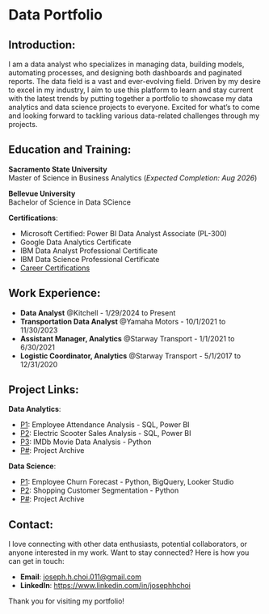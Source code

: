 # Data Portfolio

## Introduction:
I am a data analyst who specializes in managing data, building models, automating processes, and designing both dashboards and paginated reports. 
The data field is a vast and ever-evolving field. Driven by my desire to excel in my industry, I aim to use this platform to learn and stay current with the latest trends by putting together a portfolio to showcase my data analytics and data science projects to everyone. Excited for what’s to come and looking forward to tackling various data-related challenges through my projects.

## Education and Training:
**Sacramento State University** <br>
Master of Science in Business Analytics (*Expected Completion: Aug 2026*)

**Bellevue University** <br>
Bachelor of Science in Data SCience

**Certifications**: <br>
- Microsoft Certified: Power BI Data Analyst Associate (PL-300)
- Google Data Analytics Certificate
- IBM Data Analyst Professional Certificate
- IBM Data Science Professional Certificate
- [Career Certifications](https://github.com/josephhchoi/data-portfolio/tree/main/Resume/Certifications)

## Work Experience:
- **Data Analyst** @Kitchell - 1/29/2024 to Present
- **Transportation Data Analyst** @Yamaha Motors - 10/1/2021 to 11/30/2023
- **Assistant Manager, Analytics** @Starway Transport - 1/1/2021 to 6/30/2021
- **Logistic Coordinator, Analytics** @Starway Transport - 5/1/2017 to 12/31/2020

## Project Links:
**Data Analytics**:
- [P1](https://github.com/josephhchoi/data-portfolio/tree/main/Data%20Analyst%20Projects/01.%20Employee%20Attendance%20Analysis%20-%20SQL%2C%20PBI): Employee Attendance Analysis - SQL, Power BI
- [P2](https://github.com/josephhchoi/data-portfolio/tree/main/Data%20Analyst%20Projects/02.%20Electric%20Scooter%20Sales%20Analysis%20-%20SQL%2C%20PBI): Electric Scooter Sales Analysis - SQL, Power BI
- [P3](https://github.com/josephhchoi/data-portfolio/tree/main/Data%20Analyst%20Projects/03.%20IMDb%20Movie%20Data%20Analysis%20-%20Python): IMDb Movie Data Analysis - Python
- [P#](https://github.com/josephhchoi/data-portfolio/tree/main/Data%20Analyst%20Projects/Project%20Archive): Project Archive

**Data Science**:
- [P1](https://github.com/josephhchoi/data-portfolio/tree/main/Data%20Science%20Projects/01.%20Employee%20Churn%20Forecast%20-%20Python%2C%20BigQuery%2C%20Looker%20Studio): Employee Churn Forecast - Python, BigQuery, Looker Studio
- [P2](https://github.com/josephhchoi/data-portfolio/tree/main/Data%20Science%20Projects/02.%20Shopping%20Customer%20Segmentation%20-%20Python): Shopping Customer Segmentation - Python
- [P#](https://github.com/josephhchoi/data-portfolio/tree/main/Data%20Science%20Projects/Project%20Archive): Project Archive

## Contact:
I love connecting with other data enthusiasts, potential collaborators, or anyone interested in my work. Want to stay connected? Here is how you can get in touch:
- **Email**: joseph.h.choi.011@gmail.com 
- **LinkedIn**: https://www.linkedin.com/in/josephhchoi
  
Thank you for visiting my portfolio!
